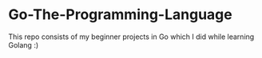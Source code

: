 # Go-The-Programming-Language
This repo consists of my beginner projects in Go which I did while learning Golang :)
